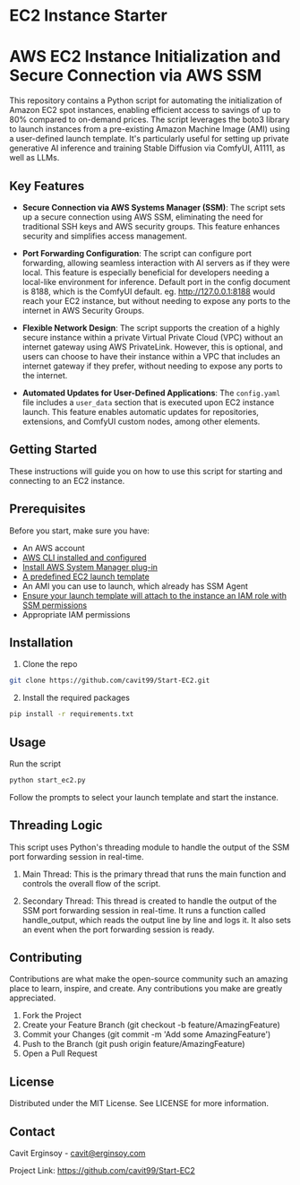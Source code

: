 # EC2 Instance Starter

# AWS EC2 Instance Initialization and Secure Connection via AWS SSM

This repository contains a Python script for automating the initialization of Amazon EC2 spot instances, enabling efficient access to savings of up to 80% compared to on-demand prices. The script leverages the boto3 library to launch instances from a pre-existing Amazon Machine Image (AMI) using a user-defined launch template. It's particularly useful for setting up private generative AI inference and training Stable Diffusion via ComfyUI, A1111, as well as LLMs.

## Key Features

- **Secure Connection via AWS Systems Manager (SSM)**: The script sets up a secure connection using AWS SSM, eliminating the need for traditional SSH keys and AWS security groups. This feature enhances security and simplifies access management.

- **Port Forwarding Configuration**: The script can configure port forwarding, allowing seamless interaction with AI servers as if they were local. This feature is especially beneficial for developers needing a local-like environment for inference. Default port in the config document is 8188, which is the ComfyUI default. eg. http://127.0.0.1:8188 would reach your EC2 instance, but without needing to expose any ports to the internet in AWS Security Groups.

- **Flexible Network Design**: The script supports the creation of a highly secure instance within a private Virtual Private Cloud (VPC) without an internet gateway using AWS PrivateLink. However, this is optional, and users can choose to have their instance within a VPC that includes an internet gateway if they prefer, without needing to expose any ports to the internet.

- **Automated Updates for User-Defined Applications**: The `config.yaml` file includes a `user_data` section that is executed upon EC2 instance launch. This feature enables automatic updates for repositories, extensions, and ComfyUI custom nodes, among other elements.

## Getting Started

These instructions will guide you on how to use this script for starting and connecting to an EC2 instance.

## Prerequisites

Before you start, make sure you have:

- An AWS account
- [AWS CLI installed and configured](https://docs.aws.amazon.com/cli/latest/userguide/getting-started-install.html)
- [Install AWS System Manager plug-in](https://docs.aws.amazon.com/systems-manager/latest/userguide/session-manager-working-with-install-plugin.html)
- [A predefined EC2 launch template](https://docs.aws.amazon.com/AWSEC2/latest/UserGuide/create-launch-template.html)
- An AMI you can use to launch, which already has SSM Agent
- [Ensure your launch template will attach to the instance an IAM role with SSM permissions](https://docs.aws.amazon.com/systems-manager/latest/userguide/session-manager-getting-started-instance-profile.html)
- Appropriate IAM permissions


## Installation

1. Clone the repo
```sh
git clone https://github.com/cavit99/Start-EC2.git
```


2. Install the required packages
```sh
pip install -r requirements.txt
```

## Usage

Run the script
```sh
python start_ec2.py
```

Follow the prompts to select your launch template and start the instance.

## Threading Logic

This script uses Python's threading module to handle the output of the SSM port forwarding session in real-time. 

1. Main Thread: This is the primary thread that runs the main function and controls the overall flow of the script.

2. Secondary Thread: This thread is created to handle the output of the SSM port forwarding session in real-time. It runs a function called handle_output, which reads the output line by line and logs it. It also sets an event when the port forwarding session is ready.


## Contributing

Contributions are what make the open-source community such an amazing place to learn, inspire, and create. Any contributions you make are greatly appreciated.

1. Fork the Project
2. Create your Feature Branch (git checkout -b feature/AmazingFeature)
3. Commit your Changes (git commit -m 'Add some AmazingFeature')
4. Push to the Branch (git push origin feature/AmazingFeature)
5. Open a Pull Request

## License

Distributed under the MIT License. See LICENSE for more information.

## Contact

Cavit Erginsoy - cavit@erginsoy.com

Project Link: https://github.com/cavit99/Start-EC2
